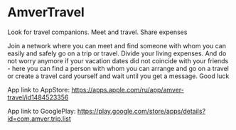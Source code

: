 # AmverTravel
Look for travel companions. Meet and travel. Share expenses

Join a network where you can meet and find someone with whom you can easily and safely go on a trip or travel. Divide your living expenses. And do not worry anymore if your vacation dates did not coincide with your friends - here you can find a person with whom you can arrange and go on a travel or create a travel card yourself and wait until you get a message. Good luck

App link to AppStore:
https://apps.apple.com/ru/app/amver-travel/id1484523356

App link to GooglePlay:
https://play.google.com/store/apps/details?id=com.amver.trip.list
